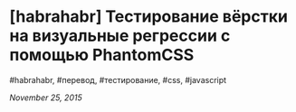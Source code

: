 <script type="text/javascript">
	window.location.href = 'http://habrahabr.ru/post/271379/';
</script>

# [habrahabr] Тестирование вёрстки на визуальные регрессии с помощью PhantomCSS

#habrahabr, #перевод, #тестирование, #css, #javascript

_November 25, 2015_